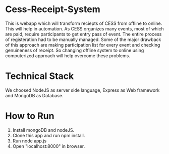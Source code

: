 # Cess-Receipt-System
This is webapp which will transform reciepts of CESS from offline to online. This will help in automation. As CESS organizes many events, most of which are paid, require participants to get entry pass of event. The entire process of registeration had to be manually managed. Some of the major drawback of this approach are making participation list for every event and checking genuineness of receipt.
So changing offline system to online using computerized approach will help overcome these problems.

# Technical Stack
We choosed NodeJS as server side language, Express as Web framework and MongoDB as Database.

# How to Run
1. Install mongoDB and nodeJS.
2. Clone this app and run npm install.
3. Run node app.js 
4. Open "localhost:8000" in browser.
